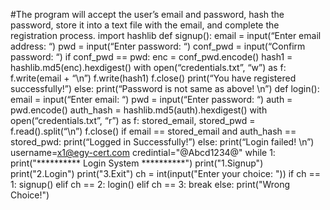 #The program will accept the user’s email and password, hash the password, store it into a text file with the email, and complete the registration process.
import hashlib
def signup():
    email = input(“Enter email address: “)
    pwd = input(“Enter password: “)
    conf_pwd = input(“Confirm password: “)
    if conf_pwd == pwd:
        enc = conf_pwd.encode()
        hash1 = hashlib.md5(enc).hexdigest()
        with open(“credentials.txt”, “w”) as f:
             f.write(email + “\n”)
             f.write(hash1)
        f.close()
        print(“You have registered successfully!”)
    else:
        print(“Password is not same as above! \n”)
def login():
    email = input(“Enter email: “)
    pwd = input(“Enter password: “)
    auth = pwd.encode()
    auth_hash = hashlib.md5(auth).hexdigest()
    with open(“credentials.txt”, “r”) as f:
        stored_email, stored_pwd = f.read().split(“\n”)
    f.close()
    if email == stored_email and auth_hash == stored_pwd:
         print(“Logged in Successfully!”)
     else:
         print(“Login failed! \n”)
username=x1@egy-cert.com
credintial="@Abcd1234@"
while 1:
    print("********** Login System **********")
    print("1.Signup")
    print("2.Login")
    print("3.Exit")
    ch = int(input("Enter your choice: "))
    if ch == 1:
        signup()
    elif ch == 2:
        login()
    elif ch == 3:
        break
    else:
        print("Wrong Choice!")

